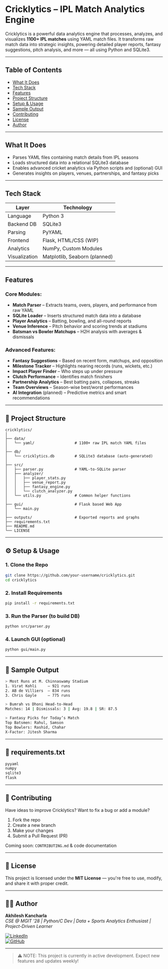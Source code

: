 # Cricklytics – IPL Match Analytics Engine

Cricklytics is a powerful data analytics engine that processes, analyzes, and visualizes **1100+ IPL matches** using YAML match files. It transforms raw match data into strategic insights, powering detailed player reports, fantasy suggestions, pitch analysis, and more — all using Python and SQLite3.

---

## Table of Contents
- [What It Does](#-what-it-does)
- [Tech Stack](#-tech-stack)
- [Features](#-features)
- [Project Structure](#-project-structure)
- [Setup & Usage](#-setup--usage)
- [Sample Output](#-sample-output)
- [Contributing](#-contributing)
- [License](#-license)
- [Author](#-author)

---

## What It Does

- Parses YAML files containing match details from IPL seasons
- Loads structured data into a relational SQLite3 database
- Enables advanced cricket analytics via Python scripts and (optional) GUI
- Generates insights on players, venues, partnerships, and fantasy picks

---

##  Tech Stack

| Layer        | Technology                      |
|--------------|----------------------------------|
| Language     | Python 3                         |
| Backend DB   | SQLite3                          |
| Parsing      | PyYAML                           |
| Frontend     | Flask, HTML/CSS (WIP)            |
| Analytics    | NumPy, Custom Modules            |
| Visualization| Matplotlib, Seaborn (planned)    |

---

## Features

### Core Modules:
- **Match Parser** – Extracts teams, overs, players, and performance from raw YAML
- **SQLite Loader** – Inserts structured match data into a database
- **Player Analytics** – Batting, bowling, and all-round reports
- **Venue Inference** – Pitch behavior and scoring trends at stadiums
- **Batsman vs Bowler Matchups** – H2H analysis with averages & dismissals

### Advanced Features:
- **Fantasy Suggestions** – Based on recent form, matchups, and opposition
- **Milestone Tracker** – Highlights nearing records (runs, wickets, etc.)
- **Impact Player Finder** – Who steps up under pressure
- **Clutch Performance** – Identifies match finishers
- **Partnership Analytics** – Best batting pairs, collapses, streaks
- **Team Overviews** – Season-wise best/worst performances
- **AI Integration** (planned) – Predictive metrics and smart recommendations

---

## 📁 Project Structure

```
cricklytics/
│
├── data/
│   └── yaml/                  # 1100+ raw IPL match YAML files
│
├── db/
│   └── cricklytics.db         # SQLite3 database (auto-generated)
│
├── src/
│   ├── parser.py              # YAML-to-SQLite parser
│   ├── analyzer/
│   │   ├── player_stats.py
│   │   ├── venue_report.py
│   │   ├── fantasy_engine.py
│   │   └── clutch_analyzer.py
│   └── utils.py               # Common helper functions
│
├── gui/                       # Flask based Web App
│   └── main.py
│
├── outputs/                   # Exported reports and graphs
├── requirements.txt
├── README.md
└── LICENSE
```

---

## ⚙️ Setup & Usage

### 1. Clone the Repo
```bash
git clone https://github.com/your-username/cricklytics.git
cd cricklytics
```

### 2. Install Requirements
```bash
pip install -r requirements.txt
```

### 3. Run the Parser (to build DB)
```bash
python src/parser.py
```

### 4. Launch GUI (optional)
```bash
python gui/main.py
```

---

## 🧪 Sample Output

```bash
> Most Runs at M. Chinnaswamy Stadium
1. Virat Kohli     – 921 runs
2. AB de Villiers  – 834 runs
3. Chris Gayle     – 775 runs

> Bumrah vs Dhoni Head-to-Head
Matches: 14 | Dismissals: 3 | Avg: 19.8 | SR: 87.5

> Fantasy Picks for Today’s Match
Top Batsmen: Rahul, Samson
Top Bowlers: Rashid, Chahar
X-Factor: Jitesh Sharma
```

---

## 🧾 requirements.txt

```txt
pyyaml
numpy
sqlite3
flask
```

---

## 🤝 Contributing

Have ideas to improve Cricklytics? Want to fix a bug or add a module?

1. Fork the repo
2. Create a new branch
3. Make your changes
4. Submit a Pull Request (PR)

Coming soon: `CONTRIBUTING.md` & code documentation

---

## 📜 License

This project is licensed under the **MIT License** — you're free to use, modify, and share it with proper credit.

---

## 👨‍💻 Author

**Akhilesh Kancharla**  
*CSE @ MGIT '28 | Python/C Dev | Data + Sports Analytics Enthusiast | Project-Driven Learner*

[![LinkedIn](https://img.shields.io/badge/LinkedIn-Akhilesh_Kancharla-blue?logo=linkedin)](https://www.linkedin.com/in/akhilesh-kancharla/)  
[![GitHub](https://img.shields.io/badge/GitHub-akhi5hesh-black?logo=github)](https://github.com/Akhilesh-Kancharla)

---

> ⚠️ NOTE: This project is currently in active development. Expect new features and updates weekly!
